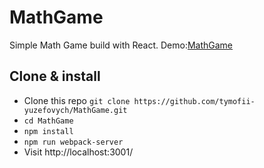 # MathGame
Simple Math Game build with React.
Demo:[MathGame](https://tymofii-yuzefovych.github.io/MathGame)
## Clone & install

- Clone this repo ```git clone https://github.com/tymofii-yuzefovych/MathGame.git```
- ```cd MathGame```
- ```npm install```
- ```npm run webpack-server```
- Visit http://localhost:3001/
